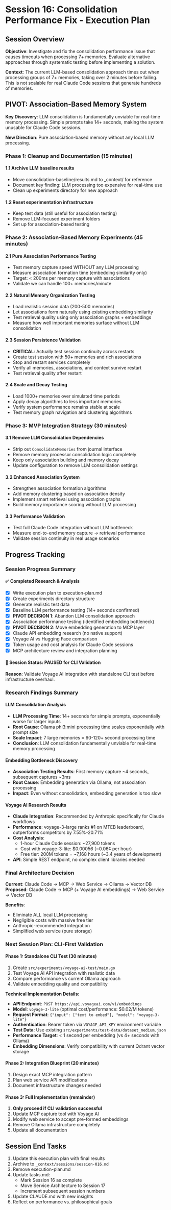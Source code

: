 # Session 16: Consolidation Performance Fix - Execution Plan

## Session Overview

**Objective**: Investigate and fix the consolidation performance issue that causes timeouts when processing 7+ memories. Evaluate alternative approaches through systematic testing before implementing a solution.

**Context**: The current LLM-based consolidation approach times out when processing groups of 7+ memories, taking over 2 minutes before failing. This is not scalable for real Claude Code sessions that generate hundreds of memories.

## PIVOT: Association-Based Memory System

**Key Discovery**: LLM consolidation is fundamentally unviable for real-time memory processing. Simple prompts take 14+ seconds, making the system unusable for Claude Code sessions.

**New Direction**: Pure association-based memory without any local LLM processing.

### Phase 1: Cleanup and Documentation (15 minutes)

#### 1.1 Archive LLM baseline results

- Move consolidation-baseline/results.md to _context/ for reference
- Document key finding: LLM processing too expensive for real-time use
- Clean up experiments directory for new approach

#### 1.2 Reset experimentation infrastructure

- Keep test data (still useful for association testing)
- Remove LLM-focused experiment folders
- Set up for association-based testing

### Phase 2: Association-Based Memory Experiments (45 minutes)

#### 2.1 Pure Association Performance Testing

- Test memory capture speed WITHOUT any LLM processing
- Measure association formation time (embedding similarity only)
- Target: < 200ms per memory capture with associations
- Validate we can handle 100+ memories/minute

#### 2.2 Natural Memory Organization Testing

- Load realistic session data (200-500 memories)
- Let associations form naturally using existing embedding similarity
- Test retrieval quality using only association graphs + embeddings
- Measure how well important memories surface without LLM consolidation

#### 2.3 Session Persistence Validation

- **CRITICAL**: Actually test session continuity across restarts
- Create test session with 50+ memories and rich associations
- Stop and restart services completely
- Verify all memories, associations, and context survive restart
- Test retrieval quality after restart

#### 2.4 Scale and Decay Testing

- Load 1000+ memories over simulated time periods
- Apply decay algorithms to less important memories
- Verify system performance remains stable at scale
- Test memory graph navigation and clustering algorithms

### Phase 3: MVP Integration Strategy (30 minutes)

#### 3.1 Remove LLM Consolidation Dependencies

- Strip out `ConsolidateMemories` from journal interface
- Remove memory processor consolidation logic completely
- Keep only association building and memory decay
- Update configuration to remove LLM consolidation settings

#### 3.2 Enhanced Association System

- Strengthen association formation algorithms
- Add memory clustering based on association density
- Implement smart retrieval using association graphs
- Build memory importance scoring without LLM processing

#### 3.3 Performance Validation

- Test full Claude Code integration without LLM bottleneck
- Measure end-to-end memory capture → retrieval performance
- Validate session continuity in real usage scenarios

## Progress Tracking

### Session Progress Summary

#### ✅ Completed Research & Analysis

- [x] Write execution plan to execution-plan.md
- [x] Create experiments directory structure  
- [x] Generate realistic test data
- [x] Baseline LLM performance testing (14+ seconds confirmed)
- [x] **PIVOT DECISION 1**: Abandon LLM consolidation approach
- [x] Association performance testing (identified embedding bottleneck)
- [x] **PIVOT DECISION 2**: Move embedding generation to MCP layer
- [x] Claude API embedding research (no native support)
- [x] Voyage AI vs Hugging Face comparison
- [x] Token usage and cost analysis for Claude Code sessions
- [x] MCP architecture review and integration planning

#### 🔄 Session Status: PAUSED for CLI Validation

**Reason**: Validate Voyage AI integration with standalone CLI test before infrastructure overhaul.

### Research Findings Summary

#### LLM Consolidation Analysis

- **LLM Processing Time**: 14+ seconds for simple prompts, exponentially worse for larger inputs
- **Root Cause**: Ollama phi3:mini processing time scales exponentially with prompt size
- **Scale Impact**: 7 large memories = 60-120+ second processing time
- **Conclusion**: LLM consolidation fundamentally unviable for real-time memory processing

#### Embedding Bottleneck Discovery

- **Association Testing Results**: First memory capture ~4 seconds, subsequent captures ~3ms
- **Root Cause**: Embedding generation via Ollama, not association processing
- **Impact**: Even without consolidation, embedding generation is too slow

#### Voyage AI Research Results

- **Claude Integration**: Recommended by Anthropic specifically for Claude workflows
- **Performance**: voyage-3-large ranks #1 on MTEB leaderboard, outperforms competitors by 7.55%-20.71%
- **Cost Analysis**:
  - 1-hour Claude Code session: ~27,900 tokens
  - Cost with voyage-3-lite: $0.00056 (~0.06¢ per hour)
  - Free tier: 200M tokens = ~7,168 hours (~3.4 years of development)
- **API**: Simple REST endpoint, no complex client libraries needed

### Final Architecture Decision

**Current**: Claude Code → MCP → Web Service → Ollama → Vector DB
**Proposed**: Claude Code → MCP (+ Voyage AI embeddings) → Web Service → Vector DB

**Benefits**:

- Eliminate ALL local LLM processing
- Negligible costs with massive free tier
- Anthropic-recommended integration
- Simplified web service (pure storage)

### Next Session Plan: CLI-First Validation

#### Phase 1: Standalone CLI Test (30 minutes)

1. Create `src/experiments/voyage-ai-test/main.go`
2. Test Voyage AI API integration with realistic data
3. Compare performance vs current Ollama approach
4. Validate embedding quality and compatibility

**Technical Implementation Details:**

- **API Endpoint**: `POST https://api.voyageai.com/v1/embeddings`
- **Model**: `voyage-3-lite` (optimal cost/performance: $0.02/M tokens)
- **Request Format**: `{"input": ["text to embed"], "model": "voyage-3-lite"}`
- **Authentication**: Bearer token via `VOYAGE_API_KEY` environment variable
- **Test Data**: Use existing `src/experiments/test-data/dataset_medium.json`
- **Performance Target**: < 1 second per embedding (vs 4+ seconds with Ollama)
- **Embedding Dimensions**: Verify compatibility with current Qdrant vector storage

#### Phase 2: Integration Blueprint (20 minutes)

1. Design exact MCP integration pattern
2. Plan web service API modifications  
3. Document infrastructure changes needed

#### Phase 3: Full Implementation (remainder)

1. **Only proceed if CLI validation successful**
2. Update MCP capture tool with Voyage AI
3. Modify web service to accept pre-formed embeddings
4. Remove Ollama infrastructure completely
5. Update all documentation

## Session End Tasks

1. Update this execution plan with final results
2. Archive to `_context/sessions/session-016.md`
3. Remove execution-plan.md
4. Update tasks.md:
   - Mark Session 16 as complete
   - Move Service Architecture to Session 17
   - Increment subsequent session numbers
5. Update CLAUDE.md with new insights
6. Reflect on performance vs. philosophical goals
